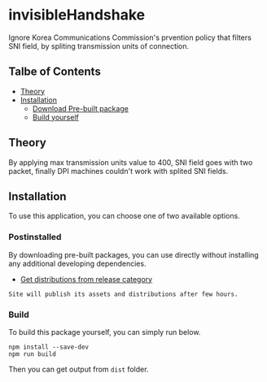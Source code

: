 # invisibleHandshake

Ignore Korea Communications Commission's prvention policy that filters SNI field,
by spliting transmission units of connection.

## Talbe of Contents

- [Theory](#theory)
- [Installation](#installation)
  - [Download Pre-built package](#postinstalled)
  - [Build yourself](#build)

## Theory

By applying max transmission units value to 400, SNI field goes with two packet,
finally DPI machines couldn't work with splited SNI fields.

## Installation

To use this application, you can choose one of two available options.

### Postinstalled

By downloading pre-built packages, you can use directly without installing any
additional developing dependencies.

- [Get distributions from release category](https://app.seia.io/invisibleHandshake/distributions)

`Site will publish its assets and distributions after few hours.`

### Build

To build this package yourself, you can simply run below.

```
npm install --save-dev
npm run build
```

Then you can get output from `dist` folder.
